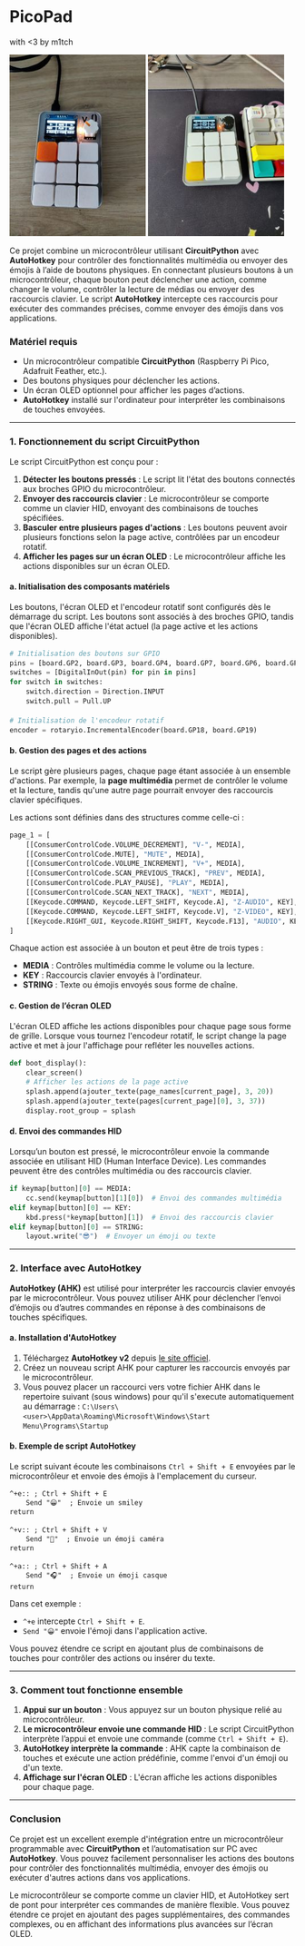 # PicoPad 
with <3 by m1tch

![Description de l'image](Images/IMG_20240910_170259.jpg)
![Description de l'image](Images/IMG_20240902_144054.jpg)

Ce projet combine un microcontrôleur utilisant **CircuitPython** avec **AutoHotkey** pour contrôler des fonctionnalités multimédia ou envoyer des émojis à l’aide de boutons physiques. En connectant plusieurs boutons à un microcontrôleur, chaque bouton peut déclencher une action, comme changer le volume, contrôler la lecture de médias ou envoyer des raccourcis clavier. Le script **AutoHotkey** intercepte ces raccourcis pour exécuter des commandes précises, comme envoyer des émojis dans vos applications.

### Matériel requis

- Un microcontrôleur compatible **CircuitPython** (Raspberry Pi Pico, Adafruit Feather, etc.).
- Des boutons physiques pour déclencher les actions.
- Un écran OLED optionnel pour afficher les pages d’actions.
- **AutoHotkey** installé sur l'ordinateur pour interpréter les combinaisons de touches envoyées.

---

### 1. Fonctionnement du script CircuitPython

Le script CircuitPython est conçu pour :

1. **Détecter les boutons pressés** : Le script lit l'état des boutons connectés aux broches GPIO du microcontrôleur.
2. **Envoyer des raccourcis clavier** : Le microcontrôleur se comporte comme un clavier HID, envoyant des combinaisons de touches spécifiées.
3. **Basculer entre plusieurs pages d'actions** : Les boutons peuvent avoir plusieurs fonctions selon la page active, contrôlées par un encodeur rotatif.
4. **Afficher les pages sur un écran OLED** : Le microcontrôleur affiche les actions disponibles sur un écran OLED.

#### a. Initialisation des composants matériels

Les boutons, l'écran OLED et l'encodeur rotatif sont configurés dès le démarrage du script. Les boutons sont associés à des broches GPIO, tandis que l'écran OLED affiche l'état actuel (la page active et les actions disponibles).

```python
# Initialisation des boutons sur GPIO
pins = [board.GP2, board.GP3, board.GP4, board.GP7, board.GP6, board.GP5, board.GP8, board.GP9, board.GP10]
switches = [DigitalInOut(pin) for pin in pins]
for switch in switches:
    switch.direction = Direction.INPUT
    switch.pull = Pull.UP

# Initialisation de l'encodeur rotatif
encoder = rotaryio.IncrementalEncoder(board.GP18, board.GP19)
```

#### b. Gestion des pages et des actions

Le script gère plusieurs pages, chaque page étant associée à un ensemble d'actions. Par exemple, la **page multimédia** permet de contrôler le volume et la lecture, tandis qu'une autre page pourrait envoyer des raccourcis clavier spécifiques.

Les actions sont définies dans des structures comme celle-ci :

```python
page_1 = [
    [[ConsumerControlCode.VOLUME_DECREMENT], "V-", MEDIA],
    [[ConsumerControlCode.MUTE], "MUTE", MEDIA],
    [[ConsumerControlCode.VOLUME_INCREMENT], "V+", MEDIA],
    [[ConsumerControlCode.SCAN_PREVIOUS_TRACK], "PREV", MEDIA],
    [[ConsumerControlCode.PLAY_PAUSE], "PLAY", MEDIA],
    [[ConsumerControlCode.SCAN_NEXT_TRACK], "NEXT", MEDIA],
    [[Keycode.COMMAND, Keycode.LEFT_SHIFT, Keycode.A], "Z-AUDIO", KEY],
    [[Keycode.COMMAND, Keycode.LEFT_SHIFT, Keycode.V], "Z-VIDEO", KEY],
    [[Keycode.RIGHT_GUI, Keycode.RIGHT_SHIFT, Keycode.F13], "AUDIO", KEY]
]
```

Chaque action est associée à un bouton et peut être de trois types :
- **MEDIA** : Contrôles multimédia comme le volume ou la lecture.
- **KEY** : Raccourcis clavier envoyés à l'ordinateur.
- **STRING** : Texte ou émojis envoyés sous forme de chaîne.

#### c. Gestion de l’écran OLED

L'écran OLED affiche les actions disponibles pour chaque page sous forme de grille. Lorsque vous tournez l'encodeur rotatif, le script change la page active et met à jour l'affichage pour refléter les nouvelles actions.

```python
def boot_display():
    clear_screen()
    # Afficher les actions de la page active
    splash.append(ajouter_texte(page_names[current_page], 3, 20))
    splash.append(ajouter_texte(pages[current_page][0], 3, 37))
    display.root_group = splash
```

#### d. Envoi des commandes HID

Lorsqu’un bouton est pressé, le microcontrôleur envoie la commande associée en utilisant HID (Human Interface Device). Les commandes peuvent être des contrôles multimédia ou des raccourcis clavier.

```python
if keymap[button][0] == MEDIA:
    cc.send(keymap[button][1][0])  # Envoi des commandes multimédia
elif keymap[button][0] == KEY:
    kbd.press(*keymap[button][1])  # Envoi des raccourcis clavier
elif keymap[button][0] == STRING:
    layout.write("😎")  # Envoyer un émoji ou texte
```

---

### 2. Interface avec AutoHotkey

**AutoHotkey (AHK)** est utilisé pour interpréter les raccourcis clavier envoyés par le microcontrôleur. Vous pouvez utiliser AHK pour déclencher l’envoi d’émojis ou d’autres commandes en réponse à des combinaisons de touches spécifiques.

#### a. Installation d'AutoHotkey

1. Téléchargez **AutoHotkey v2** depuis [le site officiel](https://www.autohotkey.com/).
2. Créez un nouveau script AHK pour capturer les raccourcis envoyés par le microcontrôleur.
3. Vous pouvez placer un raccourci vers votre fichier AHK dans le repertoire suivant (sous windows) pour qu'il s'execute automatiquement au démarrage : `C:\Users\<user>\AppData\Roaming\Microsoft\Windows\Start Menu\Programs\Startup`

#### b. Exemple de script AutoHotkey

Le script suivant écoute les combinaisons `Ctrl + Shift + E` envoyées par le microcontrôleur et envoie des émojis à l'emplacement du curseur.

```ahk
^+e:: ; Ctrl + Shift + E
    Send "😀"  ; Envoie un smiley
return

^+v:: ; Ctrl + Shift + V
    Send "🎥"  ; Envoie un émoji caméra
return

^+a:: ; Ctrl + Shift + A
    Send "🎧"  ; Envoie un émoji casque
return
```

Dans cet exemple :
- `^+e` intercepte `Ctrl + Shift + E`.
- `Send "😀"` envoie l'émoji dans l'application active.

Vous pouvez étendre ce script en ajoutant plus de combinaisons de touches pour contrôler des actions ou insérer du texte.

---

### 3. Comment tout fonctionne ensemble

1. **Appui sur un bouton** : Vous appuyez sur un bouton physique relié au microcontrôleur.
2. **Le microcontrôleur envoie une commande HID** : Le script CircuitPython interprète l’appui et envoie une commande (comme `Ctrl + Shift + E`).
3. **AutoHotkey interprète la commande** : AHK capte la combinaison de touches et exécute une action prédéfinie, comme l'envoi d'un émoji ou d'un texte.
4. **Affichage sur l'écran OLED** : L'écran affiche les actions disponibles pour chaque page.

---

### Conclusion

Ce projet est un excellent exemple d'intégration entre un microcontrôleur programmable avec **CircuitPython** et l’automatisation sur PC avec **AutoHotkey**. Vous pouvez facilement personnaliser les actions des boutons pour contrôler des fonctionnalités multimédia, envoyer des émojis ou exécuter d'autres actions dans vos applications.

Le microcontrôleur se comporte comme un clavier HID, et AutoHotkey sert de pont pour interpréter ces commandes de manière flexible. Vous pouvez étendre ce projet en ajoutant des pages supplémentaires, des commandes complexes, ou en affichant des informations plus avancées sur l’écran OLED.